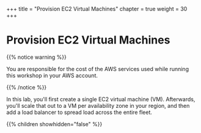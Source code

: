+++
title = "Provision EC2 Virtual Machines"
chapter = true
weight = 30
+++

# Provision EC2 Virtual Machines

{{% notice warning %}}<p> You are responsible for the cost of the AWS services used while running this workshop in your AWS account.</p> {{% /notice %}}

In this lab, you'll first create a single EC2 virtual machine (VM). Afterwards, you'll scale that out to a VM per availability 
zone in your region, and then add a load balancer to spread load across the entire fleet.

{{% children showhidden="false" %}}
